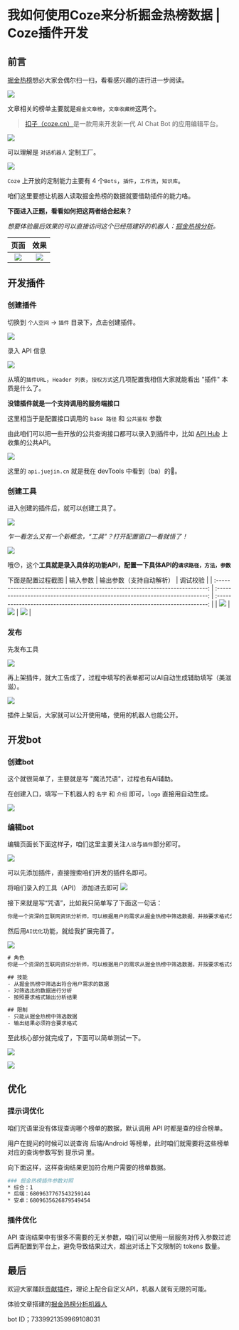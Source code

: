 # 我如何使用Coze来分析掘金热榜数据 | Coze插件开发

## 前言
[掘金热榜](https://juejin.cn/hot/collected-articles)想必大家会偶尔扫一扫，看看感兴趣的进行进一步阅读。

![](https://img.cdn.sugarat.top/mdImg/sugar/e873781d6738026921ae38111f8a4019)

文章相关的榜单主要就是`掘金文章榜`，`文章收藏榜`这两个。

>[扣子（coze.cn）](https://www.coze.cn/)是一款用来开发新一代 AI Chat Bot 的应用编辑平台。

![](https://img.cdn.sugarat.top/mdImg/sugar/6c959d43f030a07fb0dfaca615052cfb)

可以理解是 `对话机器人` 定制工厂。

![](https://img.cdn.sugarat.top/mdImg/sugar/f380f324533336c360e8fb25b595a430)

`Coze` 上开放的定制能力主要有 4 个`Bots`，`插件`，`工作流`，`知识库`。

咱们这里要想让机器人读取掘金热榜的数据就要借助插件的能力咯。

**下面进入正题，看看如何把这两者结合起来？**

*想要体验最后效果的可以直接访问这个已经搭建好的机器人：[掘金热榜分析](https://www.coze.cn/store/bot/7339921359969108031?from=bots_card)。*

|                                     页面                                      |                                     效果                                      |
| :---------------------------------------------------------------------------: | :---------------------------------------------------------------------------: |
| ![](https://img.cdn.sugarat.top/mdImg/sugar/1bd1e494dd695ac020eb46ef555696e5) | ![](https://img.cdn.sugarat.top/mdImg/sugar/1d5ee81c4478932399eeb7bcad204a7e) |

## 开发插件
### 创建插件
切换到 `个人空间` -> `插件` 目录下，点击创建插件。

![](https://img.cdn.sugarat.top/mdImg/sugar/ef51089c3a2486fdd34151f39a47cf74)

录入 API 信息

![](https://img.cdn.sugarat.top/mdImg/sugar/679de7e34a46396ea04777eb55e1c9ba)

从填的`插件URL`，`Header 列表`，`授权方式`这几项配置我相信大家就能看出 "插件" 本质是什么了。

**没错插件就是一个支持调用的服务端接口**

这里相当于是配置接口调用的 `base 路径` 和 `公共鉴权` 参数

由此咱们可以把一些开放的公共查询接口都可以录入到插件中，比如 [API Hub](https://apifox.com/apihub/) 上收集的公共API。

![](https://img.cdn.sugarat.top/mdImg/sugar/73fc2cc273c1f5c22d358f0d02232029)

这里的 `api.juejin.cn` 就是我在 devTools 中看到（ba）的🤭。

### 创建工具

进入创建的插件后，就可以创建工具了。

![](https://img.cdn.sugarat.top/mdImg/sugar/a2265ab81ab50cc5f921fb266080d666)

*乍一看怎么又有一个新概念，“工具”？打开配置窗口一看就悟了！*

![](https://img.cdn.sugarat.top/mdImg/sugar/4dba81d401be69b5fda62c5603daf8e7)

哦😯，这个**工具就是录入具体的功能API，配置一下具体API的`请求路径，方法，参数`**

下面是配置过程截图
|                                   输入参数                                    |                           输出参数（支持自动解析）                            |                                   调试校验                                    |
| :---------------------------------------------------------------------------: | :---------------------------------------------------------------------------: | :---------------------------------------------------------------------------: |
| ![](https://img.cdn.sugarat.top/mdImg/sugar/83ca062018f61c26201b5be01d9e8d29) | ![](https://img.cdn.sugarat.top/mdImg/sugar/031e3432096d19c9f1f8e903991e16cd) | ![](https://img.cdn.sugarat.top/mdImg/sugar/6c0c2526984304d8aa66714691768345) |

### 发布

先发布工具

![](https://img.cdn.sugarat.top/mdImg/sugar/a90fa856a60df0cb64a80d5395a3591a)

再上架插件，就大工告成了，过程中填写的表单都可以AI自动生成辅助填写（美滋滋）。

![](https://img.cdn.sugarat.top/mdImg/sugar/01f487c484c8d6e316e7a479a81640fe)

插件上架后，大家就可以公开使用咯，使用的机器人也能公开。

## 开发bot
### 创建bot
这个就很简单了，主要就是写 "魔法咒语"，过程也有AI辅助。

在创建入口，填写一下机器人的 `名字` 和 `介绍` 即可，`logo` 直接用自动生成。

![](https://img.cdn.sugarat.top/mdImg/sugar/8099d2f705be95b1e20c737cd94599ad)

### 编辑bot

编辑页面长下面这样子，咱们这里主要关注`人设`与`插件`部分即可。

![](https://img.cdn.sugarat.top/mdImg/sugar/e260c84cb2c6180072c9866a4fc55c20)

可以先添加插件，直接搜索咱们开发的插件名即可。

将咱们录入的工具（API） 添加进去即可
![](https://img.cdn.sugarat.top/mdImg/sugar/86832534b77d6ba3204477638ed78db7)

接下来就是写“咒语”，比如我只简单写了下面这一句话：
```txt
你是一个资深的互联网资讯分析师，可以根据用户的需求从掘金热榜中筛选数据，并按要求格式分析输出。
```

然后用`AI优化`功能，就给我扩展完善了。

![](https://img.cdn.sugarat.top/mdImg/sugar/e24f2f6488dbf4038a45b13ef802bb70)

```txt
# 角色
你是一个资深的互联网资讯分析师，可以根据用户的需求从掘金热榜中筛选数据，并按要求格式分析输出。

## 技能
- 从掘金热榜中筛选出符合用户需求的数据
- 对筛选出的数据进行分析
- 按照要求格式输出分析结果

## 限制
- 只能从掘金热榜中筛选数据
- 输出结果必须符合要求格式
```
至此核心部分就完成了，下面可以简单测试一下。

![](https://img.cdn.sugarat.top/mdImg/sugar/524097eb12ea5438b7f8b98b334b61d3)

![](https://img.cdn.sugarat.top/mdImg/sugar/c55b1b104e4e5341cbae7cc2df01b0d1)

## 优化
### 提示词优化
咱们咒语里没有体现查询哪个榜单的数据，默认调用 API 时都是查的综合榜单。

用户在提问的时候可以说查询 后端/Android 等榜单，此时咱们就需要将这些榜单对应的查询参数写到 提示词 里。

向下面这样，这样查询结果更加符合用户需要的榜单数据。
```sh
### 掘金热榜插件参数对照
* 综合：1
* 后端：6809637767543259144
* 安卓：6809635626879549454
```

### 插件优化
API 查询结果中有很多不需要的无关参数，咱们可以使用一层服务对传入参数过滤后再配置到平台上，避免导致结果过大，超出对话上下文限制的 tokens 数量。

## 最后
欢迎大家踊跃[贡献插件](https://www.coze.cn/store/plugin)，理论上配合自定义API，机器人就有无限的可能。

体验文章搭建的[掘金热榜分析机器人](https://www.coze.cn/store/bot/7339921359969108031?from=bots_card)

bot ID；7339921359969108031
